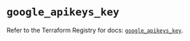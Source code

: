 # `google_apikeys_key`

Refer to the Terraform Registry for docs: [`google_apikeys_key`](https://registry.terraform.io/providers/hashicorp/google-beta/6.49.2/docs/resources/google_apikeys_key).
